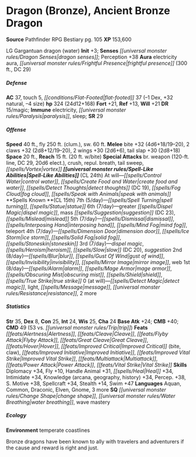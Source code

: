 ﻿---
cssclass: [monsters]
title1: Dragon (Bronze), Ancient Bronze Dragon
title2: Ancient Bronze Dragon
CR: 18
sources:
- name: Pathfinder RPG Bestiary
  page: 105
  link: http://paizo.com/products/btpy8auu?Pathfinder-Roleplaying-Game-Bestiary
XP: 153600
alignment: LG
size: Gargantuan
type: dragon
subtypes:
- water
initiative:
  bonus: 3
senses:
  dragon senses: true
auras:
- name: electricity aura
- name: frightful presence
  radius: 300
  DC: 29
AC:
  AC: 37
  touch: 5
  flat_footed: 37
  components:
    dex: -1
    natural: 32
    size: -4
HP:
  HP: 324
  long: 24d12+168
saves:
  fort: 21
  ref: 13
  will: 21
DR:
- amount: 15
  weakness: magic
immunities:
- electricity
- paralysis
- sleep
SR: 29
speeds:
  base: 40
  fly: 250
  fly_other: clum.
  sw.: 60
attacks:
  melee:
  - - text: bite +32 (4d6+18/19-20)
      entries:
      - - damage: 4d6+18
          crit_range: 19-20
      attack: bite
      bonus:
      - 32
    - text: 2 claws +32 (2d8+12/19-20)
      entries:
      - - damage: 2d8+12
          crit_range: 19-20
      count: 2
      attack: claws
      bonus:
      - 32
    - text: 2 wings +30 (2d6+6)
      entries:
      - - damage: 2d6+6
      count: 2
      attack: wings
      bonus:
      - 30
    - text: tail slap +30 (2d8+18)
      entries:
      - - damage: 2d8+18
      attack: tail slap
      bonus:
      - 30
  special:
  - br. weapon (120-ft. line, DC 29, 20d6 elect.)
  - crush
  - repul. breath
  - tail sweep
  - vortex
space: 20
reach: 15
reach_other: 20 ft. w/bite
spell_like_abilities:
  entries:
  - name: control water
    source: default
    freq: At will
  - name: create food and water
    source: default
    freq: At will
  - name: detect thoughts
    source: default
    freq: At will
    DC: 19
  - name: fog cloud
    source: default
    freq: At will
  - name: speak with animals
    source: default
    freq: At will
  sources:
  - name: default
    CL: 24
spells:
  entries:
  - name: spell turning
    source: '?'
    level: 7
  - name: statue
    source: '?'
    level: 7
  - name: greater dispel magic
    source: '?'
    level: 6
  - name: mass suggestion
    source: '?'
    level: 6
    DC: 23
  - name: mislead
    source: '?'
    level: 6
  - name: dismissal
    source: '?'
    level: 5
  - name: interposing hand
    source: '?'
    level: 5
  - name: mind fog
    source: '?'
    level: 5
  - name: teleport
    source: '?'
    level: 5
  - name: dimension door
    source: '?'
    level: 4
  - name: ice storm
    source: '?'
    level: 4
  - name: solid fog
    source: '?'
    level: 4
  - name: stoneskin
    source: '?'
    level: 4
  - name: dispel magic
    source: '?'
    level: 3
  - name: heroism
    source: '?'
    level: 3
  - name: slow
    source: '?'
    level: 3
    DC: 20
  - name: suggestion
    source: '?'
    level: 3
  - name: blur
    source: '?'
    level: 2
  - name: gust of wind
    source: '?'
    level: 2
  - name: invisibility
    source: '?'
    level: 2
  - name: mirror image
    source: '?'
    level: 2
  - name: web
    source: '?'
    level: 2
  - name: alarm
    source: '?'
    level: 1
  - name: mage armor
    source: '?'
    level: 1
  - name: obscuring mist
    source: '?'
    level: 1
  - name: shield
    source: '?'
    level: 1
  - name: true strike
    source: '?'
    level: 1
  - name: detect magic
    source: '?'
    level: 0
  - name: light
    source: '?'
    level: 0
  - name: message
    source: '?'
    level: 0
  - name: resistance
    source: '?'
    level: 0
  - name: 2 more
    source: '?'
    level: 0
  sources:
  - name: '?'
    type: known
    CL: 15
    slots:
      7: 5
      6: 7
      5: 7
      4: 7
      3: 7
      2: 8
      1: 8
      0: at-will
ability_scores:
  STR: 35
  DEX: 8
  CON: 25
  INT: 24
  WIS: 25
  CHA: 24
BAB: 24
CMB: 40
CMD: 49
CMD_other: 53 vs. trip
feats:
- name: Alertness
- name: Cleave
- name: Flyby Attack
- name: Great Cleave
- name: Hover
- name: Improved Critical (bite)
- name: Improved Critical (claw)
- name: Improved Initiative
- name: Improved Vital Strike
- name: Multiattack
- name: Power Attack
- name: Vital Strike
skills:
  Diplomacy: 34
  Fly: 10
  Handle Animal: 31
  Heal: 34
  Intimidate: 34
  Knowledge (arcana): 34
  Knowledge (geography): 34
  Knowledge (history): 34
  Perception: 38
  Sense Motive: 38
  Spellcraft: 34
  Stealth: 14
  Swim: 47
languages:
- Aquan
- Common
- Draconic
- Elven
- Gnome
- 3 more
special_qualities:
- change shape
- water breathing
- wave mastery
ecology:
  environment: temperate coastlines
desc_long: 'Bronze dragons have been known to ally with travelers and adventurers
  if the cause and reward is right and just. '

---

# Dragon (Bronze), Ancient Bronze Dragon

**Source** Pathfinder RPG Bestiary pg. 105
**XP** 153,600

LG Gargantuan dragon (water)
**Init** +3; **Senses** _[[universal monster rules/Dragon Senses|dragon senses]]_; Perception +38
**Aura** electricity aura, _[[universal monster rules/Frightful Presence|frightful presence]]_ (300 ft., DC 29)

##### Defense

**AC** 37, touch 5, _[[conditions/Flat-Footed|flat-footed]]_ 37 (–1 Dex, +32 natural, –4 size)
**hp** 324 (24d12+168)
**Fort** +21, **Ref** +13, **Will** +21
**DR** 15/magic; **Immune** electricity, _[[universal monster rules/Paralysis|paralysis]]_, sleep; **SR** 29

##### Offense
**Speed** 40 ft., fly 250 ft. (clum.), sw. 60 ft.
**Melee** bite +32 (4d6+18/19–20), 2 claws +32 (2d8+12/19–20), 2 wings +30 (2d6+6), tail slap +30 (2d8+18)
**Space** 20 ft., **Reach** 15 ft. (20 ft. w/bite)
**Special Attacks** br. weapon (120-ft. line, DC 29, 20d6 elect.), crush, repul. breath, tail sweep, _[[spells/Vortex|vortex]]_
**_[[universal monster rules/Spell-Like Abilities|Spell-Like Abilities]]_** (CL 24th)
At will—_[[spells/Control Water|control water]]_, _[[spells/Create Food and Water|create food and water]]_, _[[spells/Detect Thoughts|detect thoughts]]_ (DC 19), _[[spells/Fog Cloud|fog cloud]]_, _[[spells/Speak with Animals|speak with animals]]_
**Spells Known **(CL 15th)
7th (5/day)—_[[spells/Spell Turning|spell turning]]_, _[[spells/Statue|statue]]_
6th (7/day)—greater _[[spells/Dispel Magic|dispel magic]]_, mass _[[spells/Suggestion|suggestion]]_ (DC 23), _[[spells/Mislead|mislead]]_
5th (7/day)—_[[spells/Dismissal|dismissal]]_, _[[spells/Interposing Hand|interposing hand]]_, _[[spells/Mind Fog|mind fog]]_, teleport
4th (7/day)—_[[spells/Dimension Door|dimension door]]_, _[[spells/Ice Storm|ice storm]]_, _[[spells/Solid Fog|solid fog]]_, _[[spells/Stoneskin|stoneskin]]_
3rd (7/day)—_dispel magic_, _[[spells/Heroism|heroism]]_, _[[spells/Slow|slow]]_ (DC 20), _suggestion_
2nd (8/day)—_[[spells/Blur|blur]]_, _[[spells/Gust Of Wind|gust of wind]]_, _[[spells/Invisibility|invisibility]]_, _[[spells/Mirror Image|mirror image]]_, web
1st (8/day)—_[[spells/Alarm|alarm]]_, _[[spells/Mage Armor|mage armor]]_, _[[spells/Obscuring Mist|obscuring mist]]_, _[[spells/Shield|shield]]_, _[[spells/True Strike|true strike]]_
0 (at will)—_[[spells/Detect Magic|detect magic]]_, light, _[[spells/Message|message]]_, _[[universal monster rules/Resistance|resistance]]_, 2 more

##### Statistics
**Str** 35, **Dex** 8, **Con** 25, **Int** 24, **Wis** 25, **Cha** 24
**Base Atk** +24; **CMB** +40; **CMD** 49 (53 vs. _[[universal monster rules/Trip|trip]]_)
**Feats** _[[feats/Alertness|Alertness]]_, _[[feats/Cleave|Cleave]]_, _[[feats/Flyby Attack|Flyby Attack]]_, _[[feats/Great Cleave|Great Cleave]]_, _[[feats/Hover|Hover]]_, _[[feats/Improved Critical|Improved Critical]]_ (bite, claw), _[[feats/Improved Initiative|Improved Initiative]]_, _[[feats/Improved Vital Strike|Improved Vital Strike]]_, _[[feats/Multiattack|Multiattack]]_, _[[feats/Power Attack|Power Attack]]_, _[[feats/Vital Strike|Vital Strike]]_
**Skills** Diplomacy +34, Fly +10, Handle Animal +31, _[[spells/Heal|Heal]]_ +34, Intimidate +34, Knowledge (arcana, geography, history) +34, Percep. +38, S. Motive +38, Spellcraft +34, Stealth +14, Swim +47
**Languages** Aquan, Common, Draconic, Elven, Gnome, 3 more
**SQ** _[[universal monster rules/Change Shape|change shape]]_, _[[universal monster rules/Water Breathing|water breathing]]_, wave mastery

##### Ecology

**Environment** temperate coastlines

Bronze dragons have been known to ally with travelers and adventurers if the cause and reward is right and just.